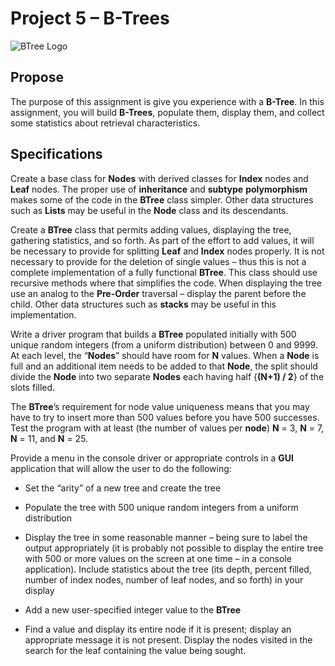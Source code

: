 # **Project 5 – B-Trees**
![BTree Logo](http://justinadamsportfolio.com/wp-content/uploads/2018/05/b-tree-logoVer1.jpg)

## Propose
The purpose of this assignment is give you experience with a **B-Tree**.  In this assignment, you will build **B-Trees**, populate them, display them, and collect some statistics about retrieval characteristics.

##  Specifications
Create a base class for **Nodes** with derived classes for **Index** nodes and **Leaf** nodes.  The proper use of **inheritance** and **subtype** **polymorphism** makes some of the code in the **BTree** class simpler.  Other data structures such as **Lists** may be useful in the **Node** class and its descendants.

Create a **BTree** class that permits adding values, displaying the tree, gathering statistics, and so forth.  As part of the effort to add values, it will be necessary to provide for splitting **Leaf** and **Index** nodes properly.  It is not necessary to provide for the deletion of single values – thus this is not a complete implementation of a fully functional **BTree**.  This class should use recursive methods where that simplifies the code.  When displaying the tree use an analog to the **Pre-Order** traversal – display the parent before the child.  Other data structures such as **stacks** may be useful in this implementation.

Write a driver program that builds a **BTree** populated initially with 500 unique random integers (from a uniform distribution) between 0 and 9999.  At each level, the “**Nodes**” should have room for **N** values.  When a **Node** is full and an additional item needs to be added to that **Node**, the split should divide the **Node** into two separate **Nodes** each having half {**(N+1) / 2**} of the slots filled.

The **BTree**’s requirement for node value uniqueness means that you may have to try to insert more than 500 values before you have 500 successes.  Test the program with at least (the number of values per **node**) **N** = 3, **N** = 7, **N** = 11, and **N** = 25.

Provide a menu in the console driver or appropriate controls in a **GUI** application that will allow the user to do the following:

- Set the “arity” of a new tree and create the tree

- Populate the tree with 500 unique random integers from a uniform distribution

- Display the tree in some reasonable manner – being sure to label the output appropriately (it is probably not possible to display the entire tree with 500 or more values on the screen at one time – in a console application).  Include statistics about the tree (its depth, percent filled, number of index nodes, number of leaf nodes, and so forth) in your display

- Add a new user-specified integer value to the **BTree**

- Find a value and display its entire node if it is present; display an appropriate message it is not present.  Display the nodes visited in the search for the leaf containing the value being sought.


